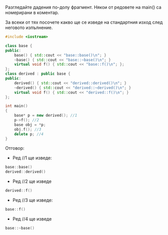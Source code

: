 Разгледайте дадения по-долу фрагмент. Някои от редовете на main() са номерирани в коментар.

За всеки от тях посочете какво ще се изведе на стандартния изход след неговото изпълнение.
```c++
#include <iostream>

class base {
public:
    base() { std::cout << "base::base()\n"; }
    ~base() { std::cout << "base::~base()\n"; }
    virtual void f() { std::cout << "base::f()\n"; };
};
class derived : public base {
public:
    derived() { std::cout << "derived::derived()\n"; }
    ~derived() { std::cout << "derived::~derived()\n"; }
    virtual void f() { std::cout << "derived::f()\n"; }
};

int main()
{
    base* p = new derived(); //1
    p->f(); //2
    base obj = *p;
    obj.f(); //3
    delete p; //4
}
```

Отговор:
- Ред //1 ще изведе:
```c++
base::base()
derived::derived()
```

- Ред //2 ще изведе
```c++
derived::f()
```

- Ред //3 ще изведе:
```c++
base::f()
```

- Ред //4 ще изведе
```c++
base::~base()
```